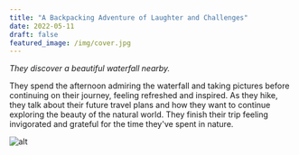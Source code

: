```yaml
---
title: "A Backpacking Adventure of Laughter and Challenges"
date: 2022-05-11
draft: false
featured_image: /img/cover.jpg
---
```


*They discover a beautiful waterfall nearby.*

They spend the afternoon admiring the waterfall and taking pictures before continuing on their journey, feeling refreshed and inspired. As they hike, they talk about their future travel plans and how they want to continue exploring the beauty of the natural world. They finish their trip feeling invigorated and grateful for the time they've spent in nature.

![alt](/img/1a2.png)

